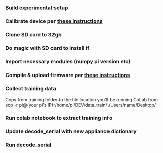 ### Build experimental setup
### Calibrate device per [these instructions](https://learn.openenergymonitor.org/electricity-monitoring/ctac/calibration)
### Clone SD card to 32gb
### Do magic with SD card to install tf
### Import necessary modules (numpy pi version etc)
### Compile & upload firmware per [these instructions](https://github.com/quicksell-louis/EnergyMeter/blob/master/firmware/instructions.md) 
### Collect training data
Copy from training folder to the file location you'll be running CoLab from 
scp -r pi@(your pi's IP):/home/pi/DEV/data_train/ /Users/name/Desktop/
### Run colab notebook to extract training info
### Update decode_serial with new appliance dictionary
### Run decode_serial

